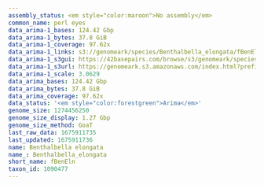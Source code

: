 ```yaml
---
assembly_status: <em style="color:maroon">No assembly</em>
common_name: perl eyes
data_arima-1_bases: 124.42 Gbp
data_arima-1_bytes: 37.8 GiB
data_arima-1_coverage: 97.62x
data_arima-1_links: s3://genomeark/species/Benthalbella_elongata/fBenEln1/genomic_data/arima/<br>
data_arima-1_s3gui: https://42basepairs.com/browse/s3/genomeark/species/Benthalbella_elongata/fBenEln1/genomic_data/arima/
data_arima-1_s3url: https://genomeark.s3.amazonaws.com/index.html?prefix=species/Benthalbella_elongata/fBenEln1/genomic_data/arima/
data_arima-1_scale: 3.0629
data_arima_bases: 124.42 Gbp
data_arima_bytes: 37.8 GiB
data_arima_coverage: 97.62x
data_status: '<em style="color:forestgreen">Arima</em>'
genome_size: 1274456250
genome_size_display: 1.27 Gbp
genome_size_method: GoaT
last_raw_data: 1675911735
last_updated: 1675911736
name: Benthalbella elongata
name_: Benthalbella_elongata
short_name: fBenEln
taxon_id: 1090477
---
```


